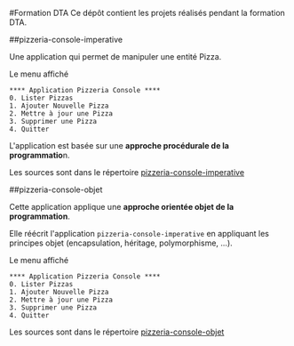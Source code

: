 #Formation DTA
Ce dépôt contient les projets réalisés pendant la formation DTA.

##pizzeria-console-imperative

Une application qui permet de manipuler une entité Pizza.

Le menu affiché
```
**** Application Pizzeria Console ****
0. Lister Pizzas
1. Ajouter Nouvelle Pizza
2. Mettre à jour une Pizza
3. Supprimer une Pizza
4. Quitter
```

L'application est basée sur une **approche procédurale de la programmatio**n.

Les sources sont dans le répertoire [pizzeria-console-imperative](pizzeria-console-imperative)

##pizzeria-console-objet

Cette application applique une **approche orientée objet de la programmation**.

Elle réécrit l'application `pizzeria-console-imperative` en appliquant les principes objet (encapsulation, héritage, polymorphisme, ...).

Le menu affiché
```
**** Application Pizzeria Console ****
0. Lister Pizzas
1. Ajouter Nouvelle Pizza
2. Mettre à jour une Pizza
3. Supprimer une Pizza
4. Quitter
```
Les sources sont dans le répertoire [pizzeria-console-objet](pizzeria-console-objet)
